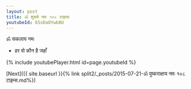 ```yaml
---
layout: post
title: ॐ शुचये नमः १०८ टाइम्स
youtubeId: 65sDaOYwb8U
---
```

 
 
 ॐ सकलाय नमः  
 
 -  हर वो कौन है जहाँ 
 
  
 
  
 
 
 
 
 
 


{% include youtubePlayer.html id=page.youtubeId %}
 
[Next]({{ site.baseurl }}{% link  split2/_posts/2015-07-21-ॐ पुष्कराक्षाय नमः १०८ टाइम्स.md%})
 
